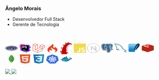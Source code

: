 ### Ângelo Morais 

<!--
**angelolmorais/angelolmorais** is a ✨ _special_ ✨ repository because its `README.md` (this file) appears on your GitHub profile.

Here are some ideas to get you started:

- 🔭 I’m currently working on ...
- 🌱 I’m currently learning ...
- 👯 I’m looking to collaborate on ...
- 🤔 I’m looking for help with ...
- 💬 Ask me about ...
- 📫 How to reach me: ...
- 😄 Pronouns: ...
- ⚡ Fun fact: ...
-->

-  Desenvolvedor Full Stack 
-  Gerente de Tecnologia
  <br>
<div style="display: inline_block"><br>
<img align="center" alt="Angelo-PHP" height="30" width="40" src="https://raw.githubusercontent.com/devicons/devicon/master/icons/php/php-original.svg">
<img align="center" alt="Angelo-PHPStorm" height="30" width="40" src="https://raw.githubusercontent.com/devicons/devicon/master/icons/phpstorm/phpstorm-original.svg">
<img align="center" alt="Angelo-Laravel" height="30" width="40" src="https://github.com/devicons/devicon/blob/master/icons/laravel/laravel-original.svg">
<img align="center" alt="Angelo-Codeigniter" height="30" width="40" src="https://raw.githubusercontent.com/devicons/devicon/master/icons/codeigniter/codeigniter-plain.svg">
<img align="center" alt="Angelo-rails height="30" width="40" src="https://github.com/devicons/devicon/blob/master/icons/rails/rails-plain.svg">
<img align="center" alt="Angelo-Js" height="30" width="40" src="https://raw.githubusercontent.com/devicons/devicon/master/icons/javascript/javascript-plain.svg">
<img align="center" alt="Angelo-Js" height="30" width="40" src="https://raw.githubusercontent.com/devicons/devicon/master/icons/nextjs/nextjs-line.svg">
 
<img align="center" alt="Angelo-Ps" height="30" width="40" src="https://raw.githubusercontent.com/devicons/devicon/master/icons/postgresql/postgresql-original.svg">
<img align="center" alt="Angelo-My" height="30" width="40" src="https://raw.githubusercontent.com/devicons/devicon/master/icons/mysql/mysql-original.svg">
<img align="center" alt="Angelo-sqlite" height="30" width="40" src="https://github.com/devicons/devicon/blob/master/icons/sqlite/sqlite-original.svg">
<img align="center" alt="Angelo-Rd" height="30" width="40" src="https://raw.githubusercontent.com/devicons/devicon/master/icons/redis/redis-original.svg">
<img align="center" alt="Angelo-Mg" height="30" width="40" src="https://raw.githubusercontent.com/devicons/devicon/master/icons/mongodb/mongodb-original.svg">

<img align="center" alt="Angelo-HTML" height="30" width="40" src="https://raw.githubusercontent.com/devicons/devicon/master/icons/html5/html5-original.svg">
<img align="center" alt="Angelo-CSS" height="30" width="40" src="https://raw.githubusercontent.com/devicons/devicon/master/icons/css3/css3-original.svg">
<img align="center" alt="Angelo-kubernetes" height="30" width="40" src="https://github.com/devicons/devicon/blob/master/icons/kubernetes/kubernetes-plain.svg">
<img align="center" alt="Angelo-docker" height="30" width="40" src="https://github.com/devicons/devicon/blob/master/icons/docker/docker-original.svg">
</div>
<br>
<div>
<a href="https://github.com/angelolmorais">
<img height="180em" src="https://github-readme-stats.vercel.app/api?username=angelolmorais&show_icons=true&theme=dracula&include_all_commits=true&count_private=true"/>
<img height="180em" src="https://github-readme-stats.vercel.app/api/top-langs/?username=angelolmorais&layout=compact&langs_count=16&theme=dracula"/>
</div>
